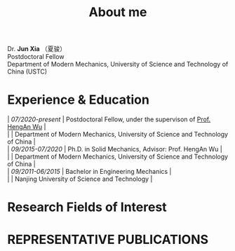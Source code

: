 ﻿---
permalink: /
title: "About me"
excerpt: "About me"
author_profile: true
redirect_from: 
  - /about/
  - /about.html
---

<style type='text/css'>
    table td:nth-child(1) { white-space: nowrap }
    table, table tr th { border:0px solid white; padding:0 }
    table tr td { border:0px solid white; padding-bottom:0.05em }
</style>

Dr. **Jun Xia** （夏骏）  
Postdoctoral Fellow  
Department of Modern Mechanics, University of Science and Technology of China (USTC)  

# Experience & Education

| <i>07/2020-present</i> | Postdoctoral Fellow, under the supervison of [Prof. HengAn Wu](http://staff.ustc.edu.cn/~wuha) |  
| | Department of Modern Mechanics, University of Science and Technology of China |  
| <i>09/2015-07/2020</i> | Ph.D. in Solid Mechanics, Advisor: Prof. HengAn Wu |  
| | Department of Modern Mechanics, University of Science and Technology of China |  
| <i>09/2011-06/2015</i> | Bachelor in Engineering Mechanics |  
| | Nanjing University of Science and Technology |   

# Research Fields of Interest

# REPRESENTATIVE PUBLICATIONS

